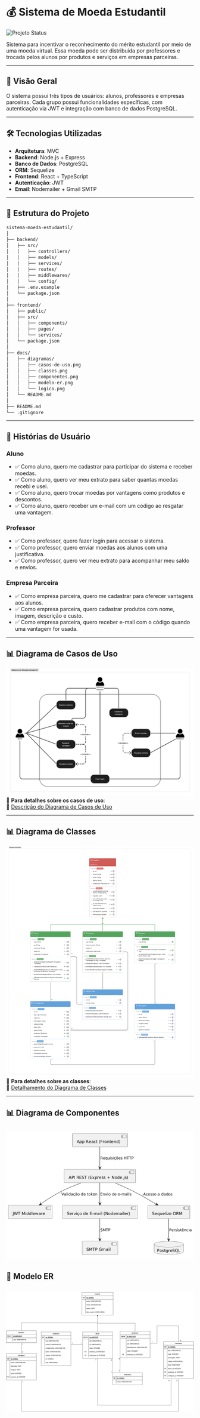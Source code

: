 # 💰 Sistema de Moeda Estudantil
![Projeto Status](https://img.shields.io/badge/status-em%desenvolvimento-yellow) 

Sistema para incentivar o reconhecimento do mérito estudantil por meio de uma moeda virtual. Essa moeda pode ser distribuída por professores e trocada pelos alunos por produtos e serviços em empresas parceiras.

---

## 📌 Visão Geral

O sistema possui três tipos de usuários: alunos, professores e empresas parceiras. Cada grupo possui funcionalidades específicas, com autenticação via JWT e integração com banco de dados PostgreSQL.

---

## 🛠️ Tecnologias Utilizadas

- **Arquitetura**: MVC  
- **Backend**: Node.js + Express  
- **Banco de Dados**: PostgreSQL  
- **ORM**: Sequelize  
- **Frontend**: React + TypeScript  
- **Autenticação**: JWT  
- **Email**: Nodemailer + Gmail SMTP 

---

## 📂 Estrutura do Projeto 
```
sistema-moeda-estudantil/
│
├── backend/
│   ├── src/
│   │   ├── controllers/
│   │   ├── models/
│   │   ├── services/
│   │   ├── routes/
│   │   ├── middlewares/
│   │   └── config/
│   ├── .env.example
│   └── package.json
│
├── frontend/
│   ├── public/
│   ├── src/
│   │   ├── components/
│   │   ├── pages/
│   │   └── services/
│   └── package.json
│
├── docs/
│   ├── diagramas/
│   │   ├── casos-de-uso.png
│   │   ├── classes.png
│   │   ├── componentes.png
│   │   ├── modelo-er.png
│   │   └── logico.png
│   └── README.md
│
├── README.md
└── .gitignore
```

---

## 📌 Histórias de Usuário

### **Aluno**
- ✅ Como aluno, quero me cadastrar para participar do sistema e receber moedas.
- ✅ Como aluno, quero ver meu extrato para saber quantas moedas recebi e usei.
- ✅ Como aluno, quero trocar moedas por vantagens como produtos e descontos.
- ✅ Como aluno, quero receber um e-mail com um código ao resgatar uma vantagem.

### **Professor**
- ✅ Como professor, quero fazer login para acessar o sistema.
- ✅ Como professor, quero enviar moedas aos alunos com uma justificativa.
- ✅ Como professor, quero ver meu extrato para acompanhar meu saldo e envios.

### **Empresa Parceira**
- ✅ Como empresa parceira, quero me cadastrar para oferecer vantagens aos alunos.
- ✅ Como empresa parceira, quero cadastrar produtos com nome, imagem, descrição e custo.
- ✅ Como empresa parceira, quero receber e-mail com o código quando uma vantagem for usada.

---

## 📊 Diagrama de Casos de Uso

![Diagrama de Casos de Uso](Docs/Diagramas/casos-uso.png)  
📌 **Para detalhes sobre os casos de uso**:  
🔗 [Descrição do Diagrama de Casos de Uso](Docs/casos-de-uso.md)

---

## 📊 Diagrama de Classes

![Diagrama de Classes](Docs/Diagramas/classes-V2.png)  
📌 **Para detalhes sobre as classes**:  
🔗 [Detalhamento do Diagrama de Classes](Docs/classes.md)

---

## 📊 Diagrama de Componentes

![Diagrama de Componentes](Docs/Diagramas/componentes.png)
---

## 📌 Modelo ER

![Diagrama Entidade Relacionamento](Docs/Diagramas/logico.png)
---

